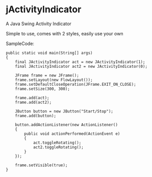 jActivityIndicator
==================

A Java Swing Activity Indicator

Simple to use, comes with 2 styles, easily use your own


SampleCode:

    public static void main(String[] args)
    {
        final JActivityIndicator act = new JActivityIndicator(1);
        final JActivityIndicator act2 = new JActivityIndicator(0);

        JFrame frame = new JFrame();
        frame.setLayout(new FlowLayout());
        frame.setDefaultCloseOperation(JFrame.EXIT_ON_CLOSE);
        frame.setSize(300, 300);

        frame.add(act);
        frame.add(act2);

        JButton button = new JButton("Start/Stop");
        frame.add(button);

        button.addActionListener(new ActionListener()
        {
            public void actionPerformed(ActionEvent e)
            {
                act.toggleRotating();
                act2.toggleRotating();
            }
        });

        frame.setVisible(true);
    }
